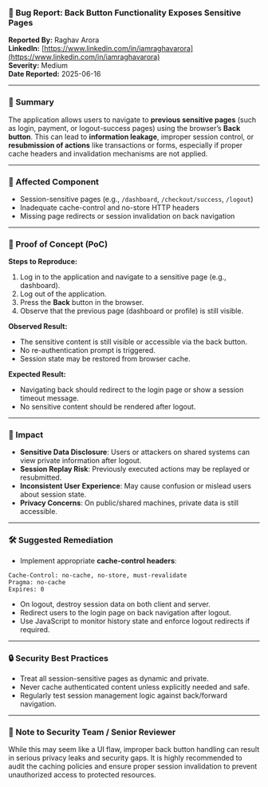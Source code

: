 ### 🐞 Bug Report: Back Button Functionality Exposes Sensitive Pages

**Reported By:** Raghav Arora  
**LinkedIn:** [https://www.linkedin.com/in/iamraghavarora](https://www.linkedin.com/in/iamraghavarora)  
**Severity:** Medium  
**Date Reported:** 2025-06-16

---

### 📄 Summary

The application allows users to navigate to **previous sensitive pages** (such as login, payment, or logout-success pages) using the browser’s **Back button**. This can lead to **information leakage**, improper session control, or **resubmission of actions** like transactions or forms, especially if proper cache headers and invalidation mechanisms are not applied.

---

### 📌 Affected Component

- Session-sensitive pages (e.g., `/dashboard`, `/checkout/success`, `/logout`)
- Inadequate cache-control and no-store HTTP headers
- Missing page redirects or session invalidation on back navigation

---

### 🚨 Proof of Concept (PoC)

**Steps to Reproduce:**

1. Log in to the application and navigate to a sensitive page (e.g., dashboard).
2. Log out of the application.
3. Press the **Back** button in the browser.
4. Observe that the previous page (dashboard or profile) is still visible.

**Observed Result:**

- The sensitive content is still visible or accessible via the back button.
- No re-authentication prompt is triggered.
- Session state may be restored from browser cache.

**Expected Result:**

- Navigating back should redirect to the login page or show a session timeout message.
- No sensitive content should be rendered after logout.

---

### 🎯 Impact

- **Sensitive Data Disclosure**: Users or attackers on shared systems can view private information after logout.
- **Session Replay Risk**: Previously executed actions may be replayed or resubmitted.
- **Inconsistent User Experience**: May cause confusion or mislead users about session state.
- **Privacy Concerns**: On public/shared machines, private data is still accessible.

---

### 🛠️ Suggested Remediation

- Implement appropriate **cache-control headers**:

```http
Cache-Control: no-cache, no-store, must-revalidate
Pragma: no-cache
Expires: 0
```

- On logout, destroy session data on both client and server.
- Redirect users to the login page on back navigation after logout.
- Use JavaScript to monitor history state and enforce logout redirects if required.

---

### 🔒 Security Best Practices

- Treat all session-sensitive pages as dynamic and private.
- Never cache authenticated content unless explicitly needed and safe.
- Regularly test session management logic against back/forward navigation.

---

### 🙏 Note to Security Team / Senior Reviewer

While this may seem like a UI flaw, improper back button handling can result in serious privacy leaks and security gaps. It is highly recommended to audit the caching policies and ensure proper session invalidation to prevent unauthorized access to protected resources.
